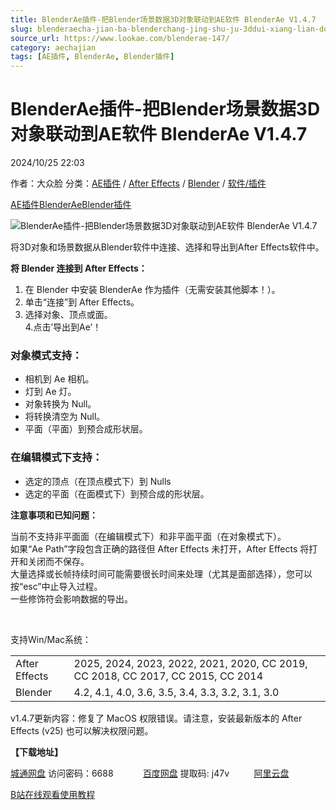 ```yaml
---
title: BlenderAe插件-把Blender场景数据3D对象联动到AE软件 BlenderAe V1.4.7
slug: blenderaecha-jian-ba-blenderchang-jing-shu-ju-3ddui-xiang-lian-dong-dao-aeruan-jian-blenderae-v1-4-7
source_url: https://www.lookae.com/blenderae-147/
category: aechajian
tags: [AE插件, BlenderAe, Blender插件]
---
```

# BlenderAe插件-把Blender场景数据3D对象联动到AE软件 BlenderAe V1.4.7

2024/10/25 22:03

作者：大众脸
分类：[AE插件](https://www.lookae.com/after-effects/aechajian/) / [After Effects](https://www.lookae.com/after-effects/) / [Blender](https://www.lookae.com/qitarjcj/blender/) / [软件/插件](https://www.lookae.com/qitarjcj/)

[AE插件](https://www.lookae.com/tag/ae%e6%8f%92%e4%bb%b6/)[BlenderAe](https://www.lookae.com/tag/blenderae/)[Blender插件](https://www.lookae.com/tag/blender%e6%8f%92%e4%bb%b6/)

![BlenderAe插件-把Blender场景数据3D对象联动到AE软件 BlenderAe V1.4.7](https://www.lookae.com/wp-content/uploads/2021/09/BlenderAe.jpg "BlenderAe插件-把Blender场景数据3D对象联动到AE软件 BlenderAe V1.4.7-LookAE.com")

将3D对象和场景数据从Blender软件中连接、选择和导出到After Effects软件中。

**将 Blender 连接到 After Effects：**

1. 在 Blender 中安装 BlenderAe 作为插件（无需安装其他脚本！）。  
2. 单击“连接”到 After Effects。  
3. 选择对象、顶点或面。  
4.点击’导出到Ae’！

### **对象模式支持：**

* 相机到 Ae 相机。
* 灯到 Ae 灯。
* 对象转换为 Null。
* 将转换清空为 Null。
* 平面（平面）到预合成形状层。

### **在编辑模式下支持：**

* 选定的顶点（在顶点模式下）到 Nulls
* 选定的平面（在面模式下）到预合成的形状层。

**注意事项和已知问题：**

当前不支持非平面面（在编辑模式下）和非平面平面（在对象模式下）。  
如果“Ae Path”字段包含正确的路径但 After Effects 未打开，After Effects 将打开和关闭而不保存。  
大量选择或长帧持续时间可能需要很长时间来处理（尤其是面部选择），您可以按“esc”中止导入过程。  
一些修饰符会影响数据的导出。

[﻿](https://cloud.video.taobao.com//play/u/705956171/p/1/e/6/t/1/325084112211.mp4)

支持Win/Mac系统：

|  |  |
| --- | --- |
| After Effects | 2025, 2024, 2023, 2022, 2021, 2020, CC 2019, CC 2018, CC 2017, CC 2015, CC 2014 |
| Blender | 4.2, 4.1, 4.0, 3.6, 3.5, 3.4, 3.3, 3.2, 3.1, 3.0 |

v1.4.7更新内容：修复了 MacOS 权限错误。请注意，安装最新版本的 After Effects (v25) 也可以解决权限问题。

**【下载地址】**

[城通网盘](https://url70.ctfile.com/f/2827370-1418315749-ec7070?p=4431) 访问密码：6688            [百度网盘](https://pan.baidu.com/s/1RKaqUTBpiyKwyz6U2DnUSQ?pwd=j47v) 提取码: j47v          [阿里云盘](https://www.alipan.com/s/Uz3FXERCr3k)

[B站在线观看使用教程](https://www.bilibili.com/video/BV1Nq4y1U7KQ/)
